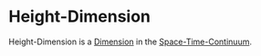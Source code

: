 # Height-Dimension

Height-Dimension is a [Dimension](60063.md) in the [Space-Time-Continuum](10000027.md).